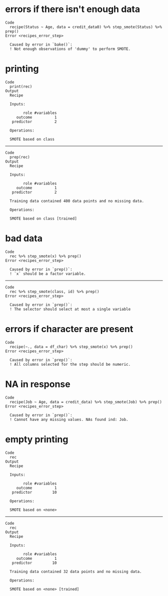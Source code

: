 # errors if there isn't enough data

    Code
      recipe(Status ~ Age, data = credit_data0) %>% step_smote(Status) %>% prep()
    Error <recipes_error_step>
      
      Caused by error in `bake()`:
      ! Not enough observations of 'dummy' to perform SMOTE.

# printing

    Code
      print(rec)
    Output
      Recipe
      
      Inputs:
      
            role #variables
         outcome          1
       predictor          2
      
      Operations:
      
      SMOTE based on class

---

    Code
      prep(rec)
    Output
      Recipe
      
      Inputs:
      
            role #variables
         outcome          1
       predictor          2
      
      Training data contained 400 data points and no missing data.
      
      Operations:
      
      SMOTE based on class [trained]

# bad data

    Code
      rec %>% step_smote(x) %>% prep()
    Error <recipes_error_step>
      
      Caused by error in `prep()`:
      ! `x` should be a factor variable.

---

    Code
      rec %>% step_smote(class, id) %>% prep()
    Error <recipes_error_step>
      
      Caused by error in `prep()`:
      ! The selector should select at most a single variable

# errors if character are present

    Code
      recipe(~., data = df_char) %>% step_smote(x) %>% prep()
    Error <recipes_error_step>
      
      Caused by error in `prep()`:
      ! All columns selected for the step should be numeric.

# NA in response

    Code
      recipe(Job ~ Age, data = credit_data) %>% step_smote(Job) %>% prep()
    Error <recipes_error_step>
      
      Caused by error in `prep()`:
      ! Cannot have any missing values. NAs found ind: Job.

# empty printing

    Code
      rec
    Output
      Recipe
      
      Inputs:
      
            role #variables
         outcome          1
       predictor         10
      
      Operations:
      
      SMOTE based on <none>

---

    Code
      rec
    Output
      Recipe
      
      Inputs:
      
            role #variables
         outcome          1
       predictor         10
      
      Training data contained 32 data points and no missing data.
      
      Operations:
      
      SMOTE based on <none> [trained]

